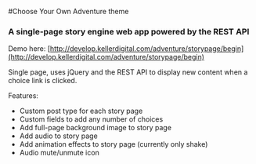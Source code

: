 #Choose Your Own Adventure theme
### A single-page story engine web app powered by the REST API

Demo here: [http://develop.kellerdigital.com/adventure/storypage/begin](http://develop.kellerdigital.com/adventure/storypage/begin)
  


Single page, uses jQuery and the REST API to display new content when a choice link is clicked.

Features:

* Custom post type for each story page
* Custom fields to add any number of choices
* Add full-page background image to story page
* Add audio to story page
* Add animation effects to story page (currently only shake)
* Audio mute/unmute icon